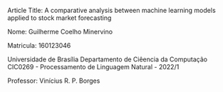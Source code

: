 Article Title: A comparative analysis between machine learning
models applied to stock market forecasting

Nome: Guilherme Coelho Minervino

Matricula: 160123046

Universidade de Brasília
Departamento de Ciêencia da Computação
CIC0269 - Processamento de Linguagem Natural - 2022/1

Professor: Vinícius R. P. Borges
